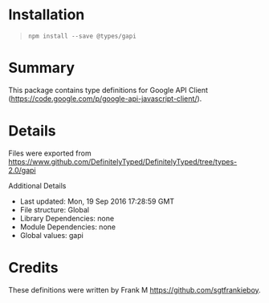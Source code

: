 # Installation
> `npm install --save @types/gapi`

# Summary
This package contains type definitions for Google API Client (https://code.google.com/p/google-api-javascript-client/).

# Details
Files were exported from https://www.github.com/DefinitelyTyped/DefinitelyTyped/tree/types-2.0/gapi

Additional Details
 * Last updated: Mon, 19 Sep 2016 17:28:59 GMT
 * File structure: Global
 * Library Dependencies: none
 * Module Dependencies: none
 * Global values: gapi

# Credits
These definitions were written by Frank M <https://github.com/sgtfrankieboy>.
